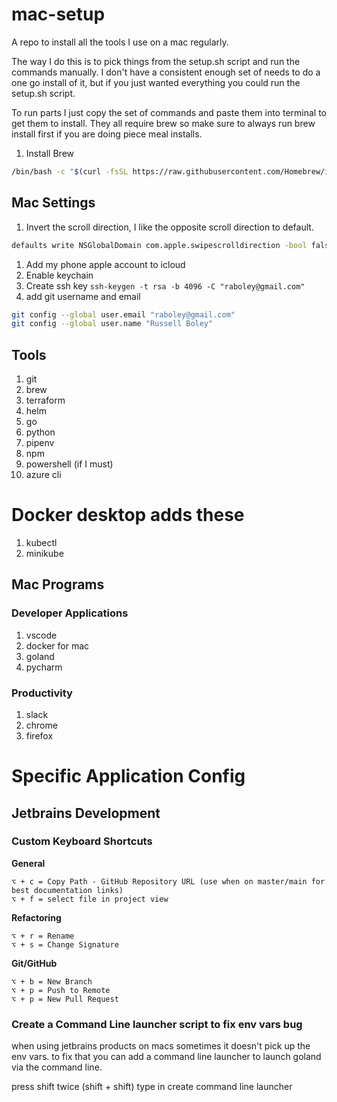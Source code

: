 # mac-setup
A repo to install all the tools I use on a mac regularly.

The way I do this is to pick things from the setup.sh script and run the commands manually. I don't have a consistent enough set of needs to do a one go install of it, but if you just wanted everything you could run the setup.sh script.

To run parts I just copy the set of commands and paste them into terminal to get them to install. They all require brew so make sure to always run brew install first if you are doing piece meal installs.

1. Install Brew 

``` bash
/bin/bash -c "$(curl -fsSL https://raw.githubusercontent.com/Homebrew/install/master/install.sh)"
```


## Mac Settings

1. Invert the scroll direction, I like the opposite scroll direction to default.

``` bash
defaults write NSGlobalDomain com.apple.swipescrolldirection -bool false
```

1. Add my phone apple account to icloud
1. Enable keychain
1. Create ssh key `ssh-keygen -t rsa -b 4096 -C "raboley@gmail.com"`
1. add git username and email

```bash
git config --global user.email "raboley@gmail.com"
git config --global user.name "Russell Boley"
```

## Tools

1. git
1. brew
1. terraform
1. helm
1. go
1. python
1. pipenv
1. npm
1. powershell (if I must)
1. azure cli

# Docker desktop adds these
1. kubectl
1. minikube

## Mac Programs

### Developer Applications

1. vscode
1. docker for mac
1. goland
1. pycharm

### Productivity

1. slack
1. chrome
1. firefox

# Specific Application Config

## Jetbrains Development

### Custom Keyboard Shortcuts

**General**

```
⌥ + c = Copy Path - GitHub Repository URL (use when on master/main for best documentation links)
⌥ + f = select file in project view
```

**Refactoring**

```
⌥ + r = Rename
⌥ + s = Change Signature
```

**Git/GitHub**

```
⌥ + b = New Branch
⌥ + p = Push to Remote
⌥ + p = New Pull Request 
```

### Create a Command Line launcher script to fix env vars bug

when using jetbrains products on macs sometimes it doesn't pick up the env vars. to fix that you can add
a command line launcher to launch goland via the command line.

press shift twice (shift + shift)
type in create command line launcher
